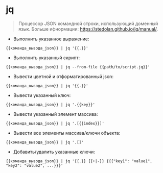 # jq

> Процессор JSON командной строки, использующий доменный язык.
> Больше ифнормации: <https://stedolan.github.io/jq/manual/>.

- Выполнить указанное выражение:

`{{команда_вывода_json}} | jq '{{.}}'`

- Выполнить указанный скрипт:

`{{команда_вывода_json}} | jq --from-file {{path/to/script.jq}}'`

- Вывести цветной и отформатированный json:

`{{команда_вывода_json}} | jq '{{.}}'`

- Вывести указанный ключ:

`{{команда_вывода_json}} | jq '.{{key}}'`

- Вывести указанный элемент массива:

`{{команда_вывода_json}} | jq '.[{{index}}]'`

- Вывести все элементы массива/ключи объекта:

`{{команда_вывода_json}} | jq '.[]'`

- Добавить/удалить указанные ключи:

`{{команда_вывода_json}} | jq '{{.}} {{+|-}} {{{"key1": "value1", "key2": "value2", ...}}}'`
